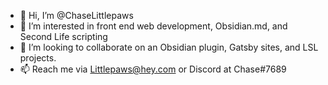- 👋 Hi, I’m @ChaseLittlepaws
- 👀 I’m interested in front end web development, Obsidian.md, and Second Life scripting
- 💞️ I’m looking to collaborate on an Obsidian plugin, Gatsby sites, and LSL projects.
- 📫 Reach me via Littlepaws@hey.com or Discord at Chase#7689
